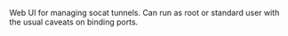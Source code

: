 Web UI for managing socat tunnels. Can run as root or standard user with the usual caveats on binding ports.
